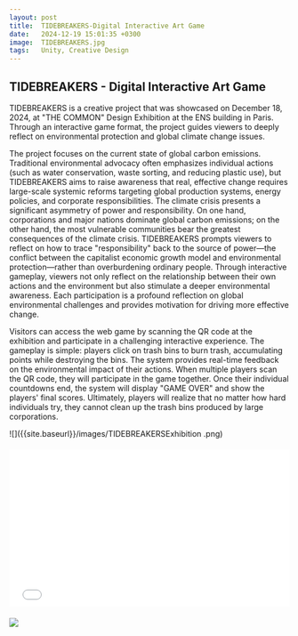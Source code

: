 ```yaml
---
layout: post
title:  TIDEBREAKERS-Digital Interactive Art Game
date:   2024-12-19 15:01:35 +0300
image:  TIDEBREAKERS.jpg
tags:   Unity, Creative Design
---
```

## TIDEBREAKERS - Digital Interactive Art Game
TIDEBREAKERS is a creative project that was showcased on December 18, 2024, at "THE COMMON" Design Exhibition at the ENS building in Paris. Through an interactive game format, the project guides viewers to deeply reflect on environmental protection and global climate change issues.

The project focuses on the current state of global carbon emissions. Traditional environmental advocacy often emphasizes individual actions (such as water conservation, waste sorting, and reducing plastic use), but TIDEBREAKERS aims to raise awareness that real, effective change requires large-scale systemic reforms targeting global production systems, energy policies, and corporate responsibilities. The climate crisis presents a significant asymmetry of power and responsibility. On one hand, corporations and major nations dominate global carbon emissions; on the other hand, the most vulnerable communities bear the greatest consequences of the climate crisis. TIDEBREAKERS prompts viewers to reflect on how to trace "responsibility" back to the source of power—the conflict between the capitalist economic growth model and environmental protection—rather than overburdening ordinary people. Through interactive gameplay, viewers not only reflect on the relationship between their own actions and the environment but also stimulate a deeper environmental awareness. Each participation is a profound reflection on global environmental challenges and provides motivation for driving more effective change.

Visitors can access the web game by scanning the QR code at the exhibition and participate in a challenging interactive experience. The gameplay is simple: players click on trash bins to burn trash, accumulating points while destroying the bins. The system provides real-time feedback on the environmental impact of their actions. When multiple players scan the QR code, they will participate in the game together. Once their individual countdowns end, the system will display "GAME OVER" and show the players' final scores. Ultimately, players will realize that no matter how hard individuals try, they cannot clean up the trash bins produced by large corporations.

![]({{site.baseurl}}/images/TIDEBREAKERSExhibition .png)

<div style="position: relative; padding-bottom: 56.25%; height: 0; overflow: hidden; max-width: 100%; width: 100%; margin: 20px 0;">
  <iframe src="//player.bilibili.com/player.html?isOutside=true&aid=113883977097011&bvid=BV1PafpY4Ech&cid=28059044156&p=1&high_quality=1" 
          style="position: absolute; top: 0; left: 0; width: 100%; height: 100%;" 
          frameborder="0" 
          scrolling="no" 
          allowfullscreen="true">
  </iframe>
</div>

![]({{site.baseurl}}/images/TIDEBREAKERS-1.png)


